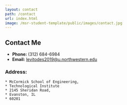 ```yaml
---
layout: contact
path: /contact
url: index.html
image: /msr-student-template/public/images/contact.jpg
---
```


## Contact Me

* **Phone:** (312) 684-6984
* **Email:** levitodes2019@u.northwestern.edu

### Address: 
	* McCormick School of Engineering,
	* Technological Institute
	* 2145 Sheridan Road,
	* Evanston, IL
	* 60201

